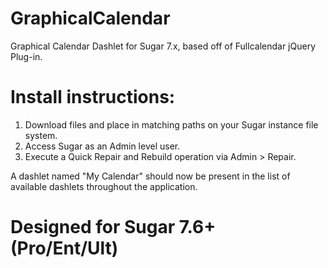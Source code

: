 # GraphicalCalendar
Graphical Calendar Dashlet for Sugar 7.x, based off of Fullcalendar jQuery Plug-in.

# Install instructions:

1. Download files and place in matching paths on your Sugar instance file system.
2. Access Sugar as an Admin level user.
3. Execute a Quick Repair and Rebuild operation via Admin > Repair.

A dashlet named "My Calendar" should now be present in the list of available dashlets throughout the application.

# Designed for Sugar 7.6+ (Pro/Ent/Ult)
